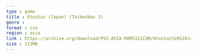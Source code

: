 ```yaml
---
type : game
title : Otostaz (Japan) (Taikenban 3)
genre : 
format : iso
region : asia
link : https://archive.org/download/PS2-ASIA-ROMS321COM/Otostaz%20%28Japan%29%20%28Taikenban%203%29.7z
size : 112MB
---
```

